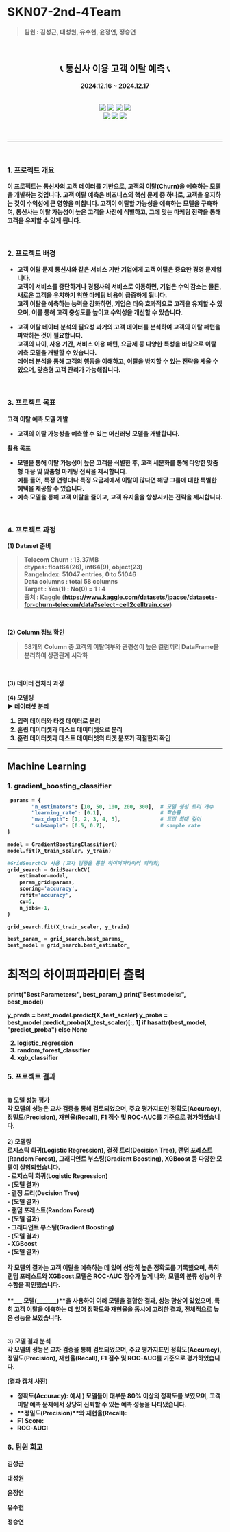 # SKN07-2nd-4Team 

> **팀원 : 김성근, 대성원, 유수현, 윤정연, 정승연**
</br>

<div align="center">
  <h2><strong> 📞 통신사 이용 고객 이탈 예측 📞 </h2></strog>
  2024.12.16 ~ 2024.12.17 
</div>
<br><br>
<div align="center">
    <div>
        <img src="https://img.shields.io/badge/Visual%20Studio%20Code-007ACC?style=flat&logo=Visual%20Studio%20Code&logoColor=white"/>
        <img src="https://img.shields.io/badge/Python-3776AB?style=flat&logo=Python&logoColor=white"/>
        <img src="https://img.shields.io/badge/Machine%20Learning-FF6F00?style=flat&logo=Artificial%20Intelligence&logoColor=white"/>
        <img src="https://img.shields.io/badge/scikit--learn-F7931E?style=flat&logo=scikit-learn&logoColor=white"/>
        <br/>
        <img src="https://img.shields.io/badge/Git-F05032?style=flat&logo=Git&logoColor=white"/>
        <img src="https://img.shields.io/badge/GitHub-181717?style=flat&logo=GitHub&logoColor=white"/>
        <img src="https://img.shields.io/badge/Discord-5865F2?style=flat&logo=Discord&logoColor=white"/>
    </div>
</div>
<br><br>
    
---
<br>

### 1. 프로젝트 개요 
이 프로젝트는 통신사의 고객 데이터를 기반으로, 고객의 이탈(Churn)을 예측하는 모델을 개발하는 것입니다.
고객 이탈 예측은 비즈니스의 핵심 문제 중 하나로, 고객을 유지하는 것이 수익성에 큰 영향을 미칩니다.
고객이 이탈할 가능성을 예측하는 모델을 구축하여, 통신사는 이탈 가능성이 높은 고객을 사전에 식별하고, 그에 맞는 마케팅 전략을 통해 고객을 유지할 수 있게 됩니다.

</br>

### 2. 프로젝트 배경 
- 고객 이탈 문제
통신사와 같은 서비스 기반 기업에게 고객 이탈은 중요한 경영 문제입니다. </br>
고객이 서비스를 중단하거나 경쟁사의 서비스로 이동하면, 기업은 수익 감소는 물론, 새로운 고객을 유치하기 위한 마케팅 비용이 급증하게 됩니다. </br>
고객 이탈을 예측하는 능력을 강화하면, 기업은 더욱 효과적으로 고객을 유지할 수 있으며, 이를 통해 고객 충성도를 높이고 수익성을 개선할 수 있습니다.

- 고객 이탈 데이터 분석의 필요성
과거의 고객 데이터를 분석하여 고객의 이탈 패턴을 파악하는 것이 필요합니다.</br>
고객의 나이, 사용 기간, 서비스 이용 패턴, 요금제 등 다양한 특성을 바탕으로 이탈 예측 모델을 개발할 수 있습니다.</br>
데이터 분석을 통해 고객의 행동을 이해하고, 이탈을 방지할 수 있는 전략을 세울 수 있으며, 맞춤형 고객 관리가 가능해집니다.
</br>

### 3. 프로젝트 목표 

고객 이탈 예측 모델 개발</br>
- 고객의 이탈 가능성을 예측할 수 있는 머신러닝 모델을 개발합니다.

활용 목표
- 모델을 통해 이탈 가능성이 높은 고객을 식별한 후, 고객 세분화를 통해 다양한 맞춤형 대응 및 맞춤형 마케팅 전략을 제시합니다.</br>
  예를 들어, 특정 연령대나 특정 요금제에서 이탈이 많다면 해당 그룹에 대한 특별한 혜택을 제공할 수 있습니다.
- 예측 모델을 통해 고객 이탈을 줄이고, 고객 유지율을 향상시키는 전략을 제시합니다.


</br>

### 4. 프로젝트 과정
 (1) Dataset 준비
 > Telecom Churn : 13.37MB
 <br>dtypes: float64(26), int64(9), object(23)
 <br>RangeIndex: 51047 entries, 0 to 51046
 <br>Data columns : total 58 columns
 <br>Target : Yes(1) : No(0) = 1 : 4
 <br>출처 : Kaggle (https://www.kaggle.com/datasets/jpacse/datasets-for-churn-telecom/data?select=cell2celltrain.csv)

<br>

 (2) Column 정보 확인
 >58개의 Column 중 고객의 이탈여부와 관련성이 높은 컬럼끼리 DataFrame을 분리하여 상관관계 시각화

<br>

 (3) 데이터 전처리 과정 
<br>


 (4) 모델링 \
 ▶ 데이터셋 분리
 1. 입력 데이터와 타겟 데이터로 분리
 2. 훈련 데이터셋과 테스트 데이터셋으로 분리
 3. 훈련 데이터셋과 테스트 데이터셋의 타겟 분포가 적절한지 확인

-------------------------------------

## Machine Learning
### 1. gradient_boosting_classifier 
``` python
 params = {
        "n_estimators": [10, 50, 100, 200, 300],  # 모델 생성 트리 개수
        "learning_rate": [0.1],                   # 학습률
        "max_depth": [1, 2, 3, 4, 5],             # 트리 최대 깊이
        "subsample": [0.5, 0.7],                  # sample rate
}

model = GradientBoostingClassifier()
model.fit(X_train_scaler, y_train)

#GridSearchCV 사용 (교차 검증을 통한 하이퍼파라미터 최적화)
grid_search = GridSearchCV(
    estimator=model,          
    param_grid=params,  
    scoring='accuracy',
    refit='accuracy',
    cv=5,             
    n_jobs=-1,         
)

grid_search.fit(X_train_scaler, y_train)

best_param_ = grid_search.best_params_
best_model = grid_search.best_estimator_ 
```

# 최적의 하이퍼파라미터 출력
print("Best Parameters:", best_param_)
print("Best models:", best_model)

y_preds = best_model.predict(X_test_scaler)
y_probs = best_model.predict_proba(X_test_scaler)[:, 1] if hasattr(best_model, "predict_proba") else None

2. logistic_regression
3. random_forest_classifier
4. xgb_classifier

### 5. 프로젝트 결과 

</br>
1) 모델 성능 평가</br>
각 모델의 성능은 교차 검증을 통해 검토되었으며, 주요 평가지표인 정확도(Accuracy), 정밀도(Precision), 재현율(Recall), F1 점수 및 ROC-AUC를 기준으로 평가하였습니다.</br>
</br>
2) 모델링 </br>
로지스틱 회귀(Logistic Regression), 결정 트리(Decision Tree), 랜덤 포레스트(Random Forest), 그래디언트 부스팅(Gradient Boosting), XGBoost 등 다양한 모델이 실험되었습니다.</br>
- 로지스틱 회귀(Logistic Regression)</br>
- (모델 결과)</br>
- 결정 트리(Decision Tree)</br>
- (모델 결과)</br>
- 랜덤 포레스트(Random Forest)</br>
- (모델 결과)</br>
- 그래디언트 부스팅(Gradient Boosting)</br>
- (모델 결과)</br>
- XGBoost</br>
- (모델 결과)</br>
</br>
각 모델의 결과는 고객 이탈을 예측하는 데 있어 상당히 높은 정확도를 기록했으며, 특히 랜덤 포레스트와 XGBoost 모델은 ROC-AUC 점수가 높게 나와, 모델의 분류 성능이 우수함을 확인했습니다.</br>
</br>
**___ 모델(_______)**을 사용하여 여러 모델을 결합한 결과, 성능 향상이 있었으며, 특히 고객 이탈을 예측하는 데 있어 정확도와 재현율을 동시에 고려한 결과, 전체적으로 높은 성능을 보였습니다.
</br>
</br>
</br>
3) 모델 결과 분석</br>
각 모델의 성능은 교차 검증을 통해 검토되었으며, 주요 평가지표인 정확도(Accuracy), 정밀도(Precision), 재현율(Recall), F1 점수 및 ROC-AUC를 기준으로 평가하였습니다.</br>

(결과 캡쳐 사진)

- 정확도(Accuracy): 예시 ) 모델들이 대부분 80% 이상의 정확도를 보였으며, 고객 이탈 예측 문제에서 상당히 신뢰할 수 있는 예측 성능을 나타냈습니다. </br>
- **정밀도(Precision)**와 재현율(Recall): </br>
- F1 Score: </br>
- ROC-AUC: </br>



### 6. 팀원 회고
김성근
>
>
대성원
> 
>
윤정연
> 
> 
유수현
>
>
정승연
>
>
</br>
